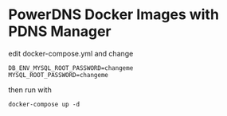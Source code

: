 # PowerDNS Docker Images with PDNS Manager

edit docker-compose.yml and change
```
DB_ENV_MYSQL_ROOT_PASSWORD=changeme
MYSQL_ROOT_PASSWORD=changeme
```

then run with
```
docker-compose up -d
```